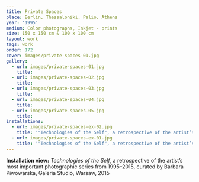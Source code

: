 ```yaml
---
title: Private Spaces
place: Berlin, Thessaloniki, Palio, Athens
year: '1995'
medium: Color photographs, Inkjet - prints
size: 150 x 150 cm & 100 x 100 cm
layout: work
tags: work
order: 172
cover: images/private-spaces-01.jpg
gallery:
  - url: images/private-spaces-01.jpg
    title:
  - url: images/private-spaces-02.jpg
    title:
  - url: images/private-spaces-03.jpg
    title:
  - url: images/private-spaces-04.jpg
    title:
  - url: images/private-spaces-05.jpg
    title:
installations:
  - url: images/private-spaces-ex-02.jpg
    title: '"Technologies of the Self", a retrospective of the artist’s most important photographic series from 1995–2015, curated by Barbara Piwowarska, Galeria Studio, Warsaw, 2015'
  - url: images/private-spaces-ex-01.jpg
    title: '"Technologies of the Self", a retrospective of the artist’s most important photographic series from 1995–2015, curated by Barbara Piwowarska, Galeria Studio, Warsaw, 2015'
---
```

**Installation view:**  *Technologies of the Self*, a retrospective of the artist’s most important photographic series from 1995–2015, curated by Barbara Piwowarska, Galeria Studio, Warsaw, 2015